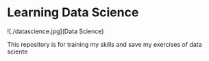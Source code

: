 # Learning Data Science


![./datascience.jpg](Data Science)


This repository is for training my skills and save my exercises of data sciente
